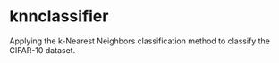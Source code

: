 # knnclassifier
Applying the k-Nearest Neighbors classification method to classify the CIFAR-10 dataset. 
